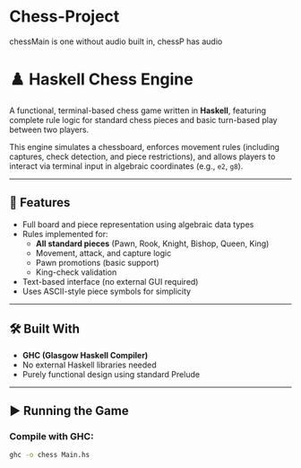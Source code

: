# Chess-Project
chessMain is one without audio built in, chessP has audio

# ♟️ Haskell Chess Engine

A functional, terminal-based chess game written in **Haskell**, featuring complete rule logic for standard chess pieces and basic turn-based play between two players. 

This engine simulates a chessboard, enforces movement rules (including captures, check detection, and piece restrictions), and allows players to interact via terminal input in algebraic coordinates (e.g., `e2`, `g8`).

---

## 🧠 Features

- Full board and piece representation using algebraic data types
- Rules implemented for:
  - **All standard pieces** (Pawn, Rook, Knight, Bishop, Queen, King)
  - Movement, attack, and capture logic
  - Pawn promotions (basic support)
  - King-check validation
- Text-based interface (no external GUI required)
- Uses ASCII-style piece symbols for simplicity

---

## 🛠 Built With

- **GHC (Glasgow Haskell Compiler)**
- No external Haskell libraries needed
- Purely functional design using standard Prelude

---

## ▶️ Running the Game

### Compile with GHC:

```bash
ghc -o chess Main.hs
